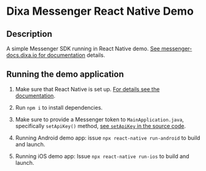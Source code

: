 # Dixa Messenger React Native Demo

## Description

A simple Messenger SDK running in React Native demo.
[See messenger-docs.dixa.io for documentation](https://messenger-docs.dixa.io/) details.

## Running the demo application

1. Make sure that React Native is set up. [For details see the documentation](https://reactnative.dev/docs/environment-setup).

2. Run `npm i` to install dependencies.

3. Make sure to provide a Messenger token to `MainApplication.java`, specifically `setApiKey()` method, [see `setApiKey` in the source code](./android/app/src/main/java/com/dixamessengerdemo/MainApplication.java#L70).

4. Running Android demo app: issue `npx react-native run-android` to build and launch.

5. Running iOS demo app: Issue `npx react-native run-ios` to build and launch.
